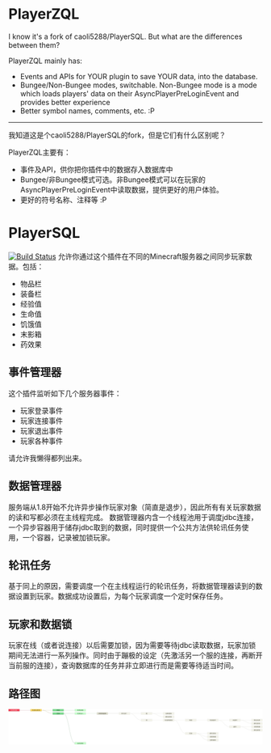 # PlayerZQL

I know it's a fork of caoli5288/PlayerSQL. But what are the differences between them?

PlayerZQL mainly has:
* Events and APIs for YOUR plugin to save YOUR data, into the database.
* Bungee/Non-Bungee modes, switchable. Non-Bungee mode is a mode which loads players' data on their     AsyncPlayerPreLoginEvent and provides better experience
* Better symbol names, comments, etc. :P

---
我知道这是个caoli5288/PlayerSQL的fork，但是它们有什么区别呢？


PlayerZQL主要有：

* 事件及API，供你把你插件中的数据存入数据库中
* Bungee/非Bungee模式可选。非Bungee模式可以在玩家的AsyncPlayerPreLoginEvent中读取数据，提供更好的用户体验。
* 更好的符号名称、注释等 :P

PlayerSQL
=========
[![Build Status](http://ci.mengcraft.com:8080/job/PlayerSQL/badge/icon)](http://ci.mengcraft.com:8080/job/PlayerSQL/)
允许你通过这个插件在不同的Minecraft服务器之间同步玩家数据。包括：
- 物品栏
- 装备栏
- 经验值
- 生命值
- 饥饿值
- 末影箱
- 药效果

事件管理器
--------
这个插件监听如下几个服务器事件：
- 玩家登录事件
- 玩家连接事件
- 玩家退出事件
- 玩家各种事件

请允许我懒得都列出来。

数据管理器
--------
服务端从1.8开始不允许异步操作玩家对象（简直是退步），因此所有有关玩家数据的读和写都必须在主线程完成。
数据管理器内含一个线程池用于调度jdbc连接，一个异步容器用于储存jdbc取到的数据，同时提供一个公共方法供轮讯任务使用，一个容器，记录被加锁玩家。

轮讯任务
------
基于同上的原因，需要调度一个在主线程运行的轮讯任务，将数据管理器读到的数据设置到玩家。数据成功设置后，为每个玩家调度一个定时保存任务。

玩家和数据锁
-----------
玩家在线（或者说连接）以后需要加锁，因为需要等待jdbc读取数据，玩家加锁期间无法进行一系列操作。同时由于蹦极的设定（先激活另一个服的连接，再断开当前服的连接），查询数据库的任务并非立即进行而是需要等待适当时间。

路径图
----
![](image/mindmap.png)
